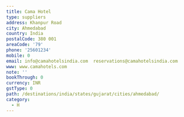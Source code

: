 ```yaml
---
title: Cama Hotel
type: suppliers
address: Khanpur Road
city: Ahmedabad
country: India
postalCode: 380 001
areaCode: '79'
phone: '25601234'
mobile: 0
email: info@camahotelsindia.com  reservations@camahotelsindia.com
www: www.camahotels.com
note: ''
bookThrough: 0
currency: INR
gstType: 0
path: /destinations/india/states/gujarat/cities/ahmedabad/
category:
  - H
---
```


